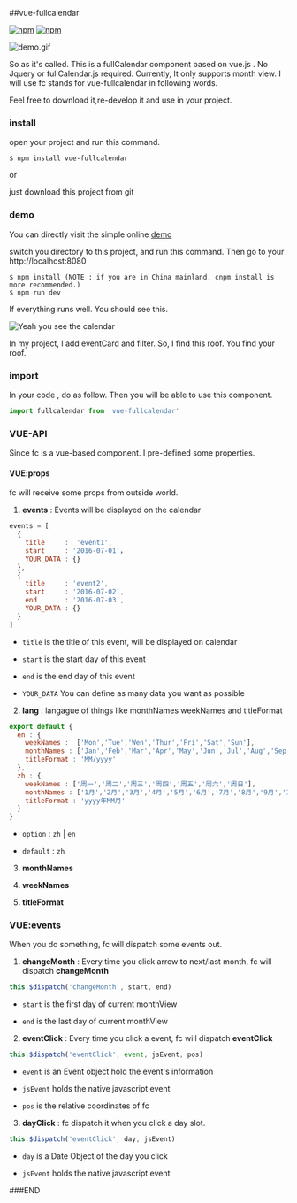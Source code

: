 ##vue-fullcalendar

[![npm](https://img.shields.io/npm/v/vue-fullcalendar.svg?maxAge=2592000?style=flat-square)]()
[![npm](https://img.shields.io/npm/dt/vue-fullcalendar.svg?maxAge=2592000?style=flat-square)]()

![demo.gif](http://g.recordit.co/vovteJ5m9o.gif)

So as it's called. This is a fullCalendar component based on vue.js . No Jquery or fullCalendar.js required. 
Currently, It only supports month view. I will use fc stands for vue-fullcalendar in following words.

Feel free to download it,re-develop it and use in your project.

### install

open your project and run this command.

```shell
$ npm install vue-fullcalendar
```
or

just download this project from git

### demo

You can directly visit the simple online [demo](http://wanderxx.github.io/fullcalendar)

switch you directory to this project, and run this command. Then go to your http://localhost:8080

```shell
$ npm install (NOTE : if you are in China mainland, cnpm install is more recommended.)
$ npm run dev
```

If everything runs well. You should see this.

![Yeah you see the calendar](http://upload-images.jianshu.io/upload_images/1678581-169e72e080ce5fad.png?imageMogr2/auto-orient/strip%7CimageView2/2/w/1240)

In my project, I add eventCard and filter. So, I find this roof. You find your roof.


### import

In your code , do as follow. Then you will be able to use this component.

```javascript
import fullcalendar from 'vue-fullcalendar'
```

### VUE-API

Since fc is a vue-based component. I pre-defined some properties.

#### VUE:props

fc will receive some props from outside world.

1. **events** : Events will be displayed on the calendar

```javascript
events = [
  {
    title     :  'event1',
    start     : '2016-07-01'，
    YOUR_DATA : {}
  },
  {
    title     : 'event2',
    start     : '2016-07-02',
    end       : '2016-07-03',
    YOUR_DATA : {}
  }
]         
```

- `title` is the title of this event, will be displayed on calendar

- `start` is the start day of this event

- `end` is the end day of this event

- `YOUR_DATA` You can define as many data you want as possible

2. **lang** : langague of things like monthNames weekNames and titleFormat

```javascript
export default {
  en : {
    weekNames :  ['Mon','Tue','Wen','Thur','Fri','Sat','Sun'],
    monthNames : ['Jan','Feb','Mar','Apr','May','Jun','Jul','Aug','Sep','Oct','Nov','Dec'],
    titleFormat : 'MM/yyyy'
  },
  zh : {
    weekNames : ['周一','周二','周三','周四','周五','周六','周日'],
    monthNames : ['1月','2月','3月','4月','5月','6月','7月','8月','9月','11月','12月'],
    titleFormat : 'yyyy年MM月'
  }
}
```

- `option` : `zh` | `en`

- `default` : `zh`

3. **monthNames** 

4. **weekNames**

5. **titleFormat**

### VUE:events

When you do something, fc will dispatch some events out.

1. **changeMonth** : Every time you click arrow to next/last month, fc will dispatch **changeMonth**

```javascript
this.$dispatch('changeMonth', start, end)
```

- `start` is the first day of current monthView

- `end` is the last day of current monthView

2. **eventClick** : Every time you click a event, fc will dispatch **eventClick**

```javascript
this.$dispatch('eventClick', event, jsEvent, pos)
```

- `event` is an Event object hold the event's information

- `jsEvent` holds the native javascript event

- `pos` is the relative coordinates of fc


3. **dayClick** : fc dispatch it when you click a day slot.

```javascript
this.$dispatch('eventClick', day, jsEvent)
```

- `day` is a Date Object of the day you click

- `jsEvent` holds the native javascript event

###END


      

